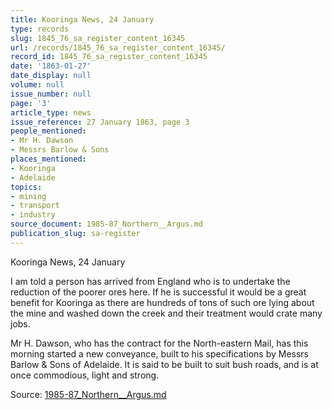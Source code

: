 ```yaml
---
title: Kooringa News, 24 January
type: records
slug: 1845_76_sa_register_content_16345
url: /records/1845_76_sa_register_content_16345/
record_id: 1845_76_sa_register_content_16345
date: '1863-01-27'
date_display: null
volume: null
issue_number: null
page: '3'
article_type: news
issue_reference: 27 January 1863, page 3
people_mentioned:
- Mr H. Dawson
- Messrs Barlow & Sons
places_mentioned:
- Kooringa
- Adelaide
topics:
- mining
- transport
- industry
source_document: 1985-87_Northern__Argus.md
publication_slug: sa-register
---
```


Kooringa News, 24 January

I am told a person has arrived from England who is to undertake the reduction of the poorer ores here.  If he is successful it would be a great benefit for Kooringa as there are hundreds of tons of such ore lying about the mine and washed down the creek and their treatment would crate many jobs.

Mr H. Dawson, who has the contract for the North-eastern Mail, has this morning started a new conveyance, built to his specifications by Messrs Barlow & Sons of Adelaide.  It is said to be built to suit bush roads, and is at once commodious, light and strong.

Source: [1985-87_Northern__Argus.md](/downloads/markdown/1985-87_Northern__Argus.md)
